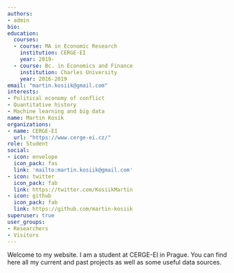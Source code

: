 ```yaml
---
authors:
- admin
bio: 
education:
  courses:
  - course: MA in Economic Research
    institution: CERGE-EI
    year: 2019-
  - course: Bc. in Economics and Finance
    institution: Charles University
    year: 2016-2019
email: "martin.kosiik@gmail.com"
interests:
- Political economy of conflict
- Quantitative history
- Machine learning and big data
name: Martin Kosík
organizations:
- name: CERGE-EI
  url: "https://www.cerge-ei.cz/"
role: Student
social:
- icon: envelope
  icon_pack: fas
  link: 'mailto:martin.kosiik@gmail.com'
- icon: twitter
  icon_pack: fab
  link: https://twitter.com/KosiikMartin
- icon: github
  icon_pack: fab
  link: https://github.com/martin-kosiik
superuser: true
user_groups:
- Researchers
- Visitors
---
```


Welcome to my website. I am a student at CERGE-EI in Prague. You can find here all my current and past projects as well as some useful data sources. 

